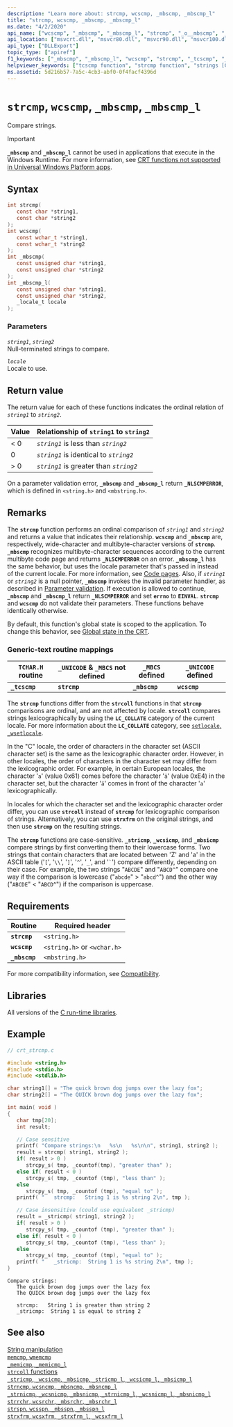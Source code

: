 ```yaml
---
description: "Learn more about: strcmp, wcscmp, _mbscmp, _mbscmp_l"
title: "strcmp, wcscmp, _mbscmp, _mbscmp_l"
ms.date: "4/2/2020"
api_name: ["wcscmp", "_mbscmp", "_mbscmp_l", "strcmp", "_o__mbscmp", "_o__mbscmp_l"]
api_location: ["msvcrt.dll", "msvcr80.dll", "msvcr90.dll", "msvcr100.dll", "msvcr100_clr0400.dll", "msvcr110.dll", "msvcr110_clr0400.dll", "msvcr120.dll", "msvcr120_clr0400.dll", "ntdll.dll", "ucrtbase.dll", "api-ms-win-crt-multibyte-l1-1-0.dll", "api-ms-win-crt-string-l1-1-0.dll", "ntoskrnl.exe", "api-ms-win-crt-private-l1-1-0.dll"]
api_type: ["DLLExport"]
topic_type: ["apiref"]
f1_keywords: ["_mbscmp", "_mbscmp_l", "wcscmp", "strcmp", "_tcscmp", "_ftcscmp"]
helpviewer_keywords: ["tcscmp function", "strcmp function", "strings [C++], comparing", "mbscmp function", "string comparison [C++]", "_mbscmp function", "_mbscmp_l function", "wcscmp function", "_tcscmp function", "_ftcscmp function", "ftcscmp function"]
ms.assetid: 5d216b57-7a5c-4cb3-abf0-0f4facf4396d
---
```

# `strcmp`, `wcscmp`, `_mbscmp`, `_mbscmp_l`

Compare strings.

> [!IMPORTANT]
> **`_mbscmp`** and **`_mbscmp_l`** cannot be used in applications that execute in the Windows Runtime. For more information, see [CRT functions not supported in Universal Windows Platform apps](../../cppcx/crt-functions-not-supported-in-universal-windows-platform-apps.md).

## Syntax

```C
int strcmp(
   const char *string1,
   const char *string2
);
int wcscmp(
   const wchar_t *string1,
   const wchar_t *string2
);
int _mbscmp(
   const unsigned char *string1,
   const unsigned char *string2
);
int _mbscmp_l(
   const unsigned char *string1,
   const unsigned char *string2,
   _locale_t locale
);
```

### Parameters

*`string1`*, *`string2`*<br/>
Null-terminated strings to compare.

*`locale`*<br/>
Locale to use.

## Return value

The return value for each of these functions indicates the ordinal relation of *`string1`* to *`string2`*.

|Value|Relationship of `string1` to `string2`|
|-----------|----------------------------------------|
|< 0|*`string1`* is less than *`string2`*|
|0|*`string1`* is identical to *`string2`*|
|> 0|*`string1`* is greater than *`string2`*|

On a parameter validation error, **`_mbscmp`** and **`_mbscmp_l`** return **`_NLSCMPERROR`**, which is defined in `<string.h>` and `<mbstring.h>`.

## Remarks

The **`strcmp`** function performs an ordinal comparison of *`string1`* and *`string2`* and returns a value that indicates their relationship. **`wcscmp`** and **`_mbscmp`** are, respectively, wide-character and multibyte-character versions of **`strcmp`**. **`_mbscmp`** recognizes multibyte-character sequences according to the current multibyte code page and returns **`_NLSCMPERROR`** on an error. **`_mbscmp_l`** has the same behavior, but uses the locale parameter that's passed in instead of the current locale. For more information, see [Code pages](../code-pages.md). Also, if *`string1`* or *`string2`* is a null pointer, **`_mbscmp`** invokes the invalid parameter handler, as described in [Parameter validation](../parameter-validation.md). If execution is allowed to continue, **`_mbscmp`** and **`_mbscmp_l`** return **`_NLSCMPERROR`** and set **`errno`** to **`EINVAL`**. **`strcmp`** and **`wcscmp`** do not validate their parameters. These functions behave identically otherwise.

By default, this function's global state is scoped to the application. To change this behavior, see [Global state in the CRT](../global-state.md).

### Generic-text routine mappings

|`TCHAR.H` routine|`_UNICODE` & `_MBCS` not defined|`_MBCS` defined|`_UNICODE` defined|
|---------------------|------------------------------------|--------------------|-----------------------|
|**`_tcscmp`**|**`strcmp`**|**`_mbscmp`**|**`wcscmp`**|

The **`strcmp`** functions differ from the **`strcoll`** functions in that **`strcmp`** comparisons are ordinal, and are not affected by locale. **`strcoll`** compares strings lexicographically by using the **`LC_COLLATE`** category of the current locale. For more information about the **`LC_COLLATE`** category, see [`setlocale`, `_wsetlocale`](setlocale-wsetlocale.md).

In the "C" locale, the order of characters in the character set (ASCII character set) is the same as the lexicographic character order. However, in other locales, the order of characters in the character set may differ from the lexicographic order. For example, in certain European locales, the character '`a`' (value 0x61) comes before the character '`ä`' (value 0xE4) in the character set, but the character '`ä`' comes in front of the character '`a`' lexicographically.

In locales for which the character set and the lexicographic character order differ, you can use **`strcoll`** instead of **`strcmp`** for lexicographic comparison of strings. Alternatively, you can use **`strxfrm`** on the original strings, and then use **`strcmp`** on the resulting strings.

The **`strcmp`** functions are case-sensitive. **`_stricmp`**, **`_wcsicmp`**, and **`_mbsicmp`** compare strings by first converting them to their lowercase forms. Two strings that contain characters that are located between 'Z' and 'a' in the ASCII table ('`[`', '`\\`', '`]`', '`^`', '`_`', and '`` ` ``') compare differently, depending on their case. For example, the two strings "`ABCDE`" and "`ABCD^`" compare one way if the comparison is lowercase ("`abcde`" > "`abcd^`") and the other way ("`ABCDE`" < "`ABCD`^") if the comparison is uppercase.

## Requirements

|Routine|Required header|
|-------------|---------------------|
|**`strcmp`**|`<string.h>`|
|**`wcscmp`**|`<string.h>` or `<wchar.h>`|
|**`_mbscmp`**|`<mbstring.h>`|

For more compatibility information, see [Compatibility](../compatibility.md).

## Libraries

All versions of the [C run-time libraries](../crt-library-features.md).

## Example

```C
// crt_strcmp.c

#include <string.h>
#include <stdio.h>
#include <stdlib.h>

char string1[] = "The quick brown dog jumps over the lazy fox";
char string2[] = "The QUICK brown dog jumps over the lazy fox";

int main( void )
{
   char tmp[20];
   int result;

   // Case sensitive
   printf( "Compare strings:\n   %s\n   %s\n\n", string1, string2 );
   result = strcmp( string1, string2 );
   if( result > 0 )
      strcpy_s( tmp, _countof(tmp), "greater than" );
   else if( result < 0 )
      strcpy_s( tmp, _countof (tmp), "less than" );
   else
      strcpy_s( tmp, _countof (tmp), "equal to" );
   printf( "   strcmp:   String 1 is %s string 2\n", tmp );

   // Case insensitive (could use equivalent _stricmp)
   result = _stricmp( string1, string2 );
   if( result > 0 )
      strcpy_s( tmp, _countof (tmp), "greater than" );
   else if( result < 0 )
      strcpy_s( tmp, _countof (tmp), "less than" );
   else
      strcpy_s( tmp, _countof (tmp), "equal to" );
   printf( "   _stricmp:  String 1 is %s string 2\n", tmp );
}
```

```Output
Compare strings:
   The quick brown dog jumps over the lazy fox
   The QUICK brown dog jumps over the lazy fox

   strcmp:   String 1 is greater than string 2
   _stricmp:  String 1 is equal to string 2
```

## See also

[String manipulation](../string-manipulation-crt.md)\
[`memcmp`, `wmemcmp`](memcmp-wmemcmp.md)\
[`_memicmp`, `_memicmp_l`](memicmp-memicmp-l.md)\
[`strcoll` functions](../strcoll-functions.md)\
[`_stricmp`, `_wcsicmp`, `_mbsicmp`, `_stricmp_l`, `_wcsicmp_l`, `_mbsicmp_l`](stricmp-wcsicmp-mbsicmp-stricmp-l-wcsicmp-l-mbsicmp-l.md)\
[`strncmp`, `wcsncmp`, `_mbsncmp`, `_mbsncmp_l`](strncmp-wcsncmp-mbsncmp-mbsncmp-l.md)\
[`_strnicmp`, `_wcsnicmp`, `_mbsnicmp`, `_strnicmp_l`, `_wcsnicmp_l`, `_mbsnicmp_l`](strnicmp-wcsnicmp-mbsnicmp-strnicmp-l-wcsnicmp-l-mbsnicmp-l.md)\
[`strrchr`, `wcsrchr`, `_mbsrchr`, `_mbsrchr_l`](strrchr-wcsrchr-mbsrchr-mbsrchr-l.md)\
[`strspn`, `wcsspn`, `_mbsspn`, `_mbsspn_l`](strspn-wcsspn-mbsspn-mbsspn-l.md)\
[`strxfrm`, `wcsxfrm`, `_strxfrm_l`, `_wcsxfrm_l`](strxfrm-wcsxfrm-strxfrm-l-wcsxfrm-l.md)
